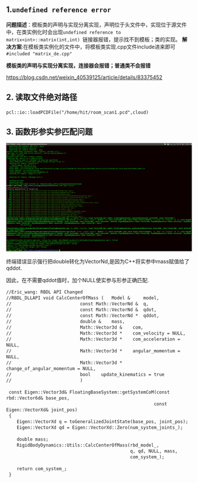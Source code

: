 ## 1.`undefined reference error`
**问题描述**：模板类的声明与实现分离实现，声明位于头文件中，实现位于源文件中，在类实例化时会出现`undefined reference to matrix<int>::matrix(int,int) `链接器报错，提示找不到模板；类的实现。
**解决方案**:在模板类实例化的文件中，将模板类实现.cpp文件include进来即可`#included "matrix_de.cpp"`

**模板类的声明与实现分离实现，连接器会报错；普通类不会报错**

https://blog.csdn.net/weixin_40539125/article/details/83375452

## 2. 读取文件绝对路径

`pcl::io::loadPCDFile("/home/hit/room_scan1.pcd",cloud)`

## 3. 函数形参实参匹配问题

![Error](assets/markdown-img-paste-2019092322192601.png)

终端错误显示强行把double转化为VectorNd,是因为C++将实参中mass赋值给了qddot.

因此，在不需要qddot值时，加个NULL使实参与形参正确匹配.

````
//Eric_wang: RBDL API Changed
//RBDL_DLLAPI void CalcCenterOfMass	(	Model & 	model,
//							const Math::VectorNd & 	q,
//							const Math::VectorNd & 	qdot,
//							const Math::VectorNd * 	qddot,
//							double & 	mass,
//							Math::Vector3d & 	com,
//							Math::Vector3d * 	com_velocity = NULL,
//							Math::Vector3d * 	com_acceleration = NULL,
//							Math::Vector3d * 	angular_momentum = NULL,
//							Math::Vector3d * 	change_of_angular_momentum = NULL,
//							bool 	update_kinematics = true
//							)

 const Eigen::Vector3d& FloatingBaseSystem::getSystemCoM(const rbd::Vector6d& base_pos,
 														const Eigen::VectorXd& joint_pos)
 {
 	Eigen::VectorXd q = toGeneralizedJointState(base_pos, joint_pos);
 	Eigen::VectorXd qd = Eigen::VectorXd::Zero(num_system_joints_);

 	double mass;
 	RigidBodyDynamics::Utils::CalcCenterOfMass(rbd_model_,
 											   q, qd, NULL, mass,
 											   com_system_);

 	return com_system_;
 }
````
